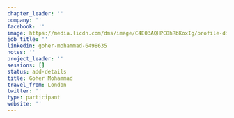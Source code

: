 ```yaml
---
chapter_leader: ''
company: ''
facebook: ''
image: https://media.licdn.com/dms/image/C4E03AQHPC8hRbKoxIg/profile-displayphoto-shrink_800_800/0?e=1562803200&v=beta&t=8mg239O79dIiIubqfw4UZZP5SOA32GMZ8XILKMmDKv8
job_title: ''
linkedin: goher-mohammad-6498635
notes: ''
project_leader: ''
sessions: []
status: add-details
title: Goher Mohammad
travel_from: London
twitter: ''
type: participant
website: ''
---
```


<!-- put more details about participant here -->